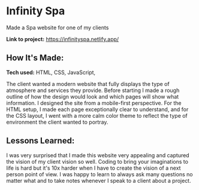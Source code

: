 # Infinity Spa

Made a Spa website for one of my clients

**Link to project:** https://infinityspa.netlify.app/

## How It's Made:

**Tech used:** HTML, CSS, JavaScript, 

The client wanted a modern website that fully displays the type of atmosphere and services they provide. Before starting I made a rough outline of how the design would look and which pages will show what information. I designed the site from a mobile-first perspective. For the HTML setup, I made each page exceptionally clear to understand, and for the CSS layout, I went with a more calm color theme to reflect the type of environment the client wanted to portray.


## Lessons Learned:

I was very surprised that I made this website very appealing and captured the vision of my client vision so well. Coding to bring your imaginations to life is hard but it's 10x harder when I have to create the vision of a next person point of view. I was happy to learn to always ask many questions no matter what and to take notes whenever I speak to a client about a project.


